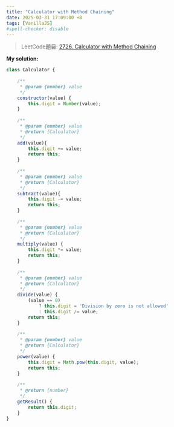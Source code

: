 ```yaml
---
title: "Calculator with Method Chaining"
date: 2025-03-31 17:09:00 +8
tags: [VanillaJS]
#spell-checker: disable
---
```


> LeetCode題目: [2726. Calculator with Method Chaining](https://leetcode.com/problems/calculator-with-method-chaining/description/?envType=study-plan-v2&envId=30-days-of-javascript)

**My solution:**
```js
class Calculator {
    
    /** 
     * @param {number} value
     */
    constructor(value) {
        this.digit = Number(value);
    }
    
    /** 
     * @param {number} value
     * @return {Calculator}
     */
    add(value){
        this.digit += value;
        return this;
    }
    
    /** 
     * @param {number} value
     * @return {Calculator}
     */
    subtract(value){
        this.digit -= value;
        return this;
    }
    
    /** 
     * @param {number} value
     * @return {Calculator}
     */  
    multiply(value) {
        this.digit *= value;
        return this;
    }
    
    /** 
     * @param {number} value
     * @return {Calculator}
     */
    divide(value) {
        (value == 0) 
            ? this.digit = 'Division by zero is not allowed'
            : this.digit /= value;
        return this;
    }
    
    /** 
     * @param {number} value
     * @return {Calculator}
     */
    power(value) {
        this.digit = Math.pow(this.digit, value);
        return this;
    }
    
    /** 
     * @return {number}
     */
    getResult() {
        return this.digit;
    }
}
```
